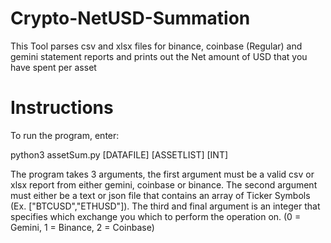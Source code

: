 # Crypto-NetUSD-Summation
This Tool parses csv and xlsx files for binance, coinbase (Regular) and gemini statement reports and prints out the Net amount of USD that you have spent per asset

# Instructions

To run the program, enter:

python3 assetSum.py [DATAFILE] [ASSETLIST] [INT]

The program takes 3 arguments, the first argument must be a valid csv or xlsx report from either gemini, coinbase or binance. The second argument must either be a 
text or json file that contains an array of Ticker Symbols (Ex. ["BTCUSD","ETHUSD"]). The third and final argument is an integer that specifies which 
exchange you which to perform the operation on. (0 = Gemini, 1 = Binance, 2 = Coinbase)

